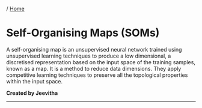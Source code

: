 / [Home](index.md)

# Self-Organising Maps (SOMs)

A self-organising map is an unsupervised neural network trained using unsupervised learning techniques to produce a low dimensional, a discretised representation based on the input space of the training samples, known as a map. It is a method to reduce data dimensions. They apply competitive learning techniques to preserve all the topological properties within the input space. 


**Created by Jeevitha**

---

<br>